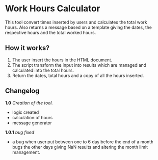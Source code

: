 # Work Hours Calculator

This tool convert times inserted by users and calculates the total work hours. Also returns a message based on a template giving the dates, the respective hours and the total worked hours.

## How it works?

1. The user insert the hours in the HTML document.
2. The script transform the input into results which are managed and calculated into the total hours.
3. Return the dates, total hours and a copy of all the hours inserted.

## Changelog

**1.0**
*Creation of the tool.*
- logic created
- calculation of hours
- message generator

**1.0.1**
*bug fixed*
+ a bug when user put between one to 6 day before the end of a month bugs the other days giving NaN results 
and altering the month limit management.
